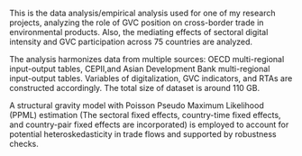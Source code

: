 This is the data analysis/empirical analysis used for one of my research projects, analyzing the role of GVC position on cross-border trade in environmental products. Also, the mediating effects of sectoral digital intensity and GVC participation across 75 countries are analyzed. 

The analysis harmonizes data from multiple sources: OECD multi-regional input-output tables, CEPII,and Asian Development Bank multi-regional input-output tables. Variables of digitalization, GVC indicators, and RTAs are constructed accordingly. The total size of dataset is around 110 GB.

A structural gravity model with Poisson Pseudo Maximum Likelihood (PPML) estimation (The sectoral fixed effects, country-time fixed effects, and country-pair fixed effects are incorporated) is employed to account for potential heteroskedasticity in trade flows and supported by robustness checks.
